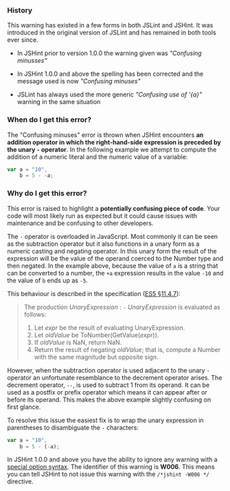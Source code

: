<!---
{
    "titles": [
        "Confusing minuses",
        "W006"
    ],
    "slugs": [
        "confusing-minuses",
        "w006"
    ],
    "linters": [
        "jslint",
        "jshint"
    ],
    "author": "jallardice"
}
-->

### History

This warning has existed in a few forms in both JSLint and JSHint. It was
introduced in the original version of JSLint and has remained in both tools ever
since.

 - In JSHint prior to version 1.0.0 the warning given was *"Confusing minusses"*

 - In JSHint 1.0.0 and above the spelling has been corrected and the message
   used is now *"Confusing minuses"*

 - JSLint has always used the more generic *"Confusing use of '{a}"* warning in
   the same situation

### When do I get this error?

The "Confusing minuses" error is thrown when JSHint encounters **an addition
operator in which the right-hand-side expression is preceded by the unary `-`
operator**. In the following example we attempt to compute the addition of a
numeric literal and the numeric value of a variable:

<!---
{
    "linter": "jshint"
}
-->
```javascript
var a = "10",
    b = 5 - -a;
```

### Why do I get this error?

This error is raised to highlight a **potentially confusing piece of code**.
Your code will most likely run as expected but it could cause issues with
maintenance and be confusing to other developers.

The `-` operator is overloaded in JavaScript. Most commonly it can be seen as
the subtraction operator but it also functions in a unary form as a numeric
casting and negating operator. In this unary form the result of the expression
will be the value of the operand coerced to the Number type and then negated. In
the example above, because the value of `a` is a string that can be converted to
a number, the `+a` expression results in the value `-10` and the value of `b`
ends up as `-5`.

This behaviour is described in the specification ([ES5
&sect;11.4.7][es5-11.4.7]):

> The production *UnaryExpression* : `-` *UnaryExpression* is evaluated as
> follows:
> 1. Let *expr* be the result of evaluating UnaryExpression.
> 2. Let *oldValue* be ToNumber(GetValue(*expr*)).
> 3. If *oldValue* is NaN, return NaN.
> 4. Return the result of negating *oldValue*; that is, compute a Number with
> the same magnitude but opposite sign.

However, when the subtraction operator is used adjacent to the unary `-`
operator an unfortunate resemblance to the decrement operator arises. The
decrement operator, `--`, is used to subtract 1 from its operand. It can be used
as a postfix or prefix operator which means it can appear after or before its
operand. This makes the above example slightly confusing on first glance.

To resolve this issue the easiest fix is to wrap the unary expression in
parentheses to disambiguate the `-` characters:

<!---
{
    "linter": "jshint"
}
-->
```javascript
var a = "10",
    b = 5 - (-a);
```

In JSHint 1.0.0 and above you have the ability to ignore any warning with a
[special option syntax][jshintopts]. The identifier of this warning is **W006**.
This means you can tell JSHint to not issue this warning with the `/*jshint
-W006 */` directive.

[es5-11.4.7]: http://es5.github.io/#x11.4.7
[jshintopts]: http://jshint.com/docs/#options
